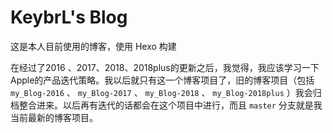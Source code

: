 # KeybrL's Blog

这是本人目前使用的博客，使用 Hexo 构建

在经过了2016 、2017、2018、2018plus的更新之后，我觉得，我应该学习一下Apple的产品迭代策略。我以后就只有这一个博客项目了，旧的博客项目（包括 `my_Blog-2016` 、 `my_Blog-2017` 、 `my_Blog-2018` 、 `my_Blog-2018plus` ）我会归档整合进来。以后再有迭代的话都会在这个项目中进行，而且 `master` 分支就是我当前最新的博客项目。
